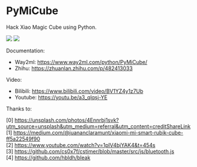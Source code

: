 # PyMiCube

Hack Xiao Magic Cube using Python.

![](https://cdn.jsdelivr.net/gh/HuangJiaLian/DataBase0@master/uPic/2022_03_16_21_cube.gif)
![](https://cdn.jsdelivr.net/gh/HuangJiaLian/DataBase0@master/uPic/2022_03_16_21_player.gif)

Documentation:

- Way2ml: https://www.way2ml.com/python/PyMiCube/
- Zhihu: https://zhuanlan.zhihu.com/p/482413033

Video:

- Bilibili: https://www.bilibili.com/video/BV1YZ4y1z7Ub
- Youtube: https://youtu.be/a3_qlqsj-YE

Thanks to:

[0] https://unsplash.com/photos/4Ennrbj1svk?utm_source=unsplash&utm_medium=referral&utm_content=creditShareLink<br/>
[1] https://medium.com/@juananclaramunt/xiaomi-mi-smart-rubik-cube-ff5a22549f90 <br/>
[2] https://www.youtube.com/watch?v=1pIV4bjYAK4&t=454s<br/>
[3] https://github.com/cs0x7f/cstimer/blob/master/src/js/bluetooth.js<br/>
[4] https://github.com/hbldh/bleak<br/>
